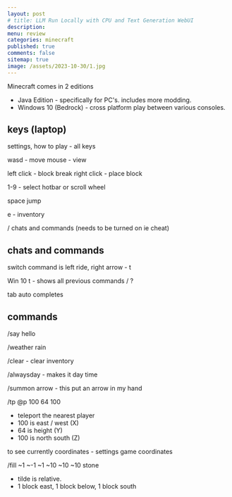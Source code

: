 ```yaml
---
layout: post
# title: LLM Run Locally with CPU and Text Generation WebUI 
description: 
menu: review
categories: minecraft 
published: true 
comments: false     
sitemap: true
image: /assets/2023-10-30/1.jpg
---
```


<!-- [![alt text](/assets/2023-10-10/3.jpg "email"){:width="600px"}](/assets/2023-10-10/3.jpg) -->
<!-- [![alt text](/assets/2023-10-30/1.jpg "email")](/assets/2023-10-30/1.jpg) -->

Minecraft comes in 2 editions

- Java Edition - specifically for PC's. includes more modding.
- Windows 10 (Bedrock) - cross platform play between various consoles.

## keys (laptop)

settings, how to play - all keys

wasd - move
mouse - view

left click - block break
right click - place block

1-9 - select hotbar or scroll wheel

space jump

e - inventory

/ chats and commands (needs to be turned on ie cheat)

## chats and commands
switch
 command is left ride, right arrow - t

Win 10
 t - shows all previous commands
 /
 ?

tab auto completes


## commands

/say hello

/weather rain


/clear - clear inventory

/alwaysday - makes it day time

/summon arrow - this put an arrow in my hand


/tp @p 100 64 100
 - teleport the nearest player
 - 100 is east / west (X)
 - 64 is height (Y)
 - 100 is north south (Z)

 to see currently coordinates - settings game coordinates

/fill ~1 ~-1 ~1 ~10 ~10 ~10 stone
 - tilde is relative.
- 1 block east, 1 block below, 1 block south